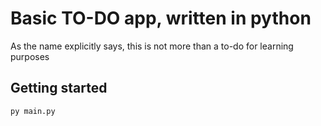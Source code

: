 # Basic TO-DO app, written in python

As the name explicitly says, this is not more than a to-do for learning purposes

## Getting started

```python:
py main.py
```
